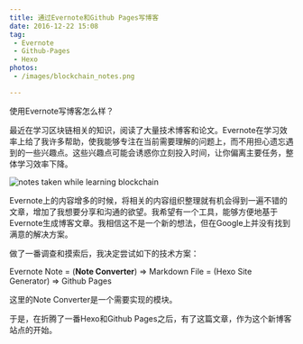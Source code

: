 ```yaml
---
title: 通过Evernote和Github Pages写博客 
date: 2016-12-22 15:08  
tag:
 - Evernote 
 - Github-Pages 
 - Hexo
photos:
 - /images/blockchain_notes.png

---
```


使用Evernote写博客怎么样？

最近在学习区块链相关的知识，阅读了大量技术博客和论文。Evernote在学习效率上给了我许多帮助，使我能够专注在当前需要理解的问题上，而不用担心遗忘遇到的一些兴趣点。这些兴趣点可能会诱惑你立刻投入时间，让你偏离主要任务，整体学习效率下降。

![](/images/blockchain_notes.png "notes taken while learning blockchain")

Evernote上的内容增多的时候，将相关的内容组织整理就有机会得到一遍不错的文章，增加了我想要分享和沟通的欲望。我希望有一个工具，能够方便地基于Evernote生成博客文章。我相信这不是一个新的想法，但在Google上并没有找到满意的解决方案。

做了一番调查和摸索后，我决定尝试如下的技术方案：

Evernote Note = (**Note Converter**) => Markdown File = (Hexo Site Generator) =>  Github Pages

这里的Note Converter是一个需要实现的模块。

于是，在折腾了一番Hexo和Github Pages之后，有了这篇文章，作为这个新博客站点的开始。
